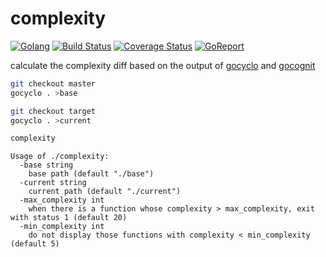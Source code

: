 # complexity
[![Golang](https://img.shields.io/badge/Language-go1.18+-blue.svg)](https://go.dev/)
[![Build Status](https://github.com/ericuni/complexity/actions/workflows/ci.yml/badge.svg)](https://github.com/ericuni/complexity/actions/workflows/ci.yml)
[![Coverage Status](https://coveralls.io/repos/github/ericuni/complexity/badge.svg?branch=master)](https://coveralls.io/github/ericuni/complexity?branch=master)
[![GoReport](https://goreportcard.com/badge/github.com/securego/gosec)](https://goreportcard.com/report/github.com/ericuni/complexity)

calculate the complexity diff based on the output of [gocyclo](https://github.com/fzipp/gocyclo) and
[gocognit](https://github.com/uudashr/gocognit)

```bash
git checkout master
gocyclo . >base

git checkout target
gocyclo . >current

complexity
```

```plain
Usage of ./complexity:
  -base string
    base path (default "./base")
  -current string
    current path (default "./current")
  -max_complexity int
    when there is a function whose complexity > max_complexity, exit with status 1 (default 20)
  -min_complexity int
    do not display those functions with complexity < min_complexity (default 5)
```

